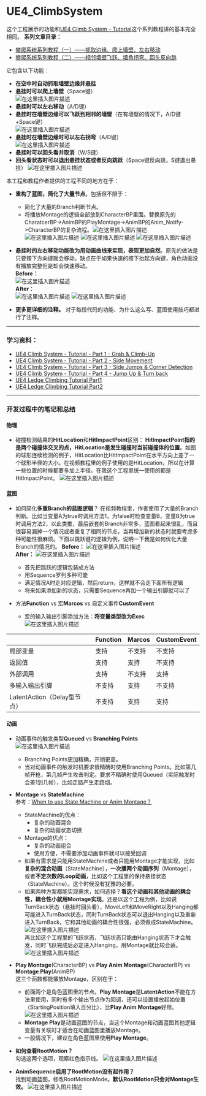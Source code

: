 # UE4_ClimbSystem
这个工程展示的功能和[UE4 Climb System - Tutorial](https://www.youtube.com/watch?v=BKiSTM-G9pQ)这个系列教程讲的基本完全相同。 
**系列文章目录：**  
- [攀爬系统系列教程（一）——抓取边缘、爬上墙壁、左右移动](https://zhuanlan.zhihu.com/p/432999722)
- [攀爬系统系列教程（二）——相邻墙壁飞跃、墙角拐弯、回头反向跳](https://zhuanlan.zhihu.com/p/433000837)
 
它包含以下功能：
- **在空中时自动抓取墙壁边缘并悬挂**
- **悬挂时可以爬上墙壁**（Space键）  
![在这里插入图片描述](https://img-blog.csdnimg.cn/9bfd64ea2b4d4fc88b153d62a2038946.gif#pic_center)
- **悬挂时可以左右移动**（A/D键）  
- **悬挂时在墙壁边缘可以飞跃到相邻的墙壁**（在有墙壁的情况下，A/D键+Space键）  
![在这里插入图片描述](https://img-blog.csdnimg.cn/d36a452ff0e34ab487fe8df76066c69f.gif#pic_center)
- **悬挂时在墙壁边缘时可以左右拐弯**（A/D键）  
![在这里插入图片描述](https://img-blog.csdnimg.cn/c4884a1a58b54474a90fdbab3a804bc9.gif#pic_center)
- **悬挂时可以回头看并取消**（W/S键）  
- **回头看状态时可以退出悬挂状态或者反向跳跃**（Space键反向跳，S键退出悬挂）
![在这里插入图片描述](https://img-blog.csdnimg.cn/fe56c3b20a4c439ab4677e9c3296d90e.gif#pic_center)

本工程和教程作者提供的工程不同的地方在于：
- **重构了蓝图，简化了大量节点**。包括但不限于：
	- 简化了大量的Branch判断节点。
	- 将播放Montage的逻辑全部放到CharacterBP里面。替换原先的CharatcerBP->AnimBP的PlayMontage->AnimBP的Anim_Notify->CharacterBP的复杂流程。![在这里插入图片描述](https://img-blog.csdnimg.cn/aa8c79d98a56443aaa3dcfc205197b77.png?x-oss-process=image/watermark,type_ZHJvaWRzYW5zZmFsbGJhY2s,shadow_50,text_Q1NETiBA5rC05puc5pel6bih,size_20,color_FFFFFF,t_70,g_se,x_16#pic_center)![在这里插入图片描述](https://img-blog.csdnimg.cn/c75872cb14d64339ade575e4cc646296.png?x-oss-process=image/watermark,type_ZHJvaWRzYW5zZmFsbGJhY2s,shadow_50,text_Q1NETiBA5rC05puc5pel6bih,size_20,color_FFFFFF,t_70,g_se,x_16#pic_center)
![在这里插入图片描述](https://img-blog.csdnimg.cn/50eb0b7ce4f4410c862aeab039848603.png?x-oss-process=image/watermark,type_ZHJvaWRzYW5zZmFsbGJhY2s,shadow_50,text_Q1NETiBA5rC05puc5pel6bih,size_20,color_FFFFFF,t_70,g_se,x_16#pic_center)
![在这里插入图片描述](https://img-blog.csdnimg.cn/b5e9793816564111bbc6c73dbc00f095.png?x-oss-process=image/watermark,type_ZHJvaWRzYW5zZmFsbGJhY2s,shadow_50,text_Q1NETiBA5rC05puc5pel6bih,size_20,color_FFFFFF,t_70,g_se,x_16#pic_center)
- **悬挂时的左右移动功能改为用动画曲线来实现，表现更加自然**。原先的做法是只要按下方向键就会移动，缺点在于如果快速的按下抬起方向键，角色动画没有播放完整但是却会快速移动。  
**Before：**  
![在这里插入图片描述](https://img-blog.csdnimg.cn/865a046147844f4885ab4eaeca9a0261.gif#pic_center)  
**After：**  
![在这里插入图片描述](https://img-blog.csdnimg.cn/635964838e0043c6a58222fbf8130d11.gif#pic_center)
![在这里插入图片描述](https://img-blog.csdnimg.cn/c8c8b362cdf9446e8e9365966cbcd042.png?x-oss-process=image/watermark,type_ZHJvaWRzYW5zZmFsbGJhY2s,shadow_50,text_Q1NETiBA5rC05puc5pel6bih,size_20,color_FFFFFF,t_70,g_se,x_16#pic_center)

- **更多更详细的注释。** 对于每段代码的功能、为什么这么写、蓝图使用技巧都进行了注释。
	
 ***
### 学习资料：
- [UE4 Climb System - Tutorial - Part 1 - Grab & Climb-Up](https://www.youtube.com/watch?v=BKiSTM-G9pQ)
- [UE4 Climb System - Tutorial - Part 2 - Side Movement](https://www.youtube.com/watch?v=ClplpwPGrt4)
- [UE4 Climb System - Tutorial - Part 3 - Side Jumps & Corner Detection](https://www.youtube.com/watch?v=g_vj61gbUIg&t=1s)
- [UE4 Climb System - Tutorial - Part 4 - Jump Up & Turn back](https://www.youtube.com/watch?v=AihuFDuvCw0)
- [UE4 Ledge Climbing Tutorial Part1](https://www.youtube.com/watch?v=4yjcwZLQqlE&t=42s)
- [UE4 Ledge Climbing Tutorial Part2](https://www.youtube.com/watch?v=H2xqW7lKkyw&t=891s)
***
### 开发过程中的笔记和总结
#### 物理
- 碰撞检测结果的**HitLocation**和**HitImpactPoint**区别：
**HitImpactPoint指的是两个碰撞体交叉的点，HitLocation是发生碰撞时当前碰撞体的位置**。如图的球形连续检测的例子，HitLocation比HitImpactPoint在水平方向上差了一个球形半径的大小。在视频教程里的例子使用的是HitLocation，所以在计算一些位置的时候都要多加上半径。在我这个工程里统一使用的都是HitImpactPoint。
![在这里插入图片描述](https://img-blog.csdnimg.cn/49cea051b6a44d45a9a1a670c9dbce1b.png?x-oss-process=image/watermark,type_ZHJvaWRzYW5zZmFsbGJhY2s,shadow_50,text_Q1NETiBA5rC05puc5pel6bih,size_20,color_FFFFFF,t_70,g_se,x_16#pic_center)
#### 蓝图
- 如何简化**多重Branch的蓝图逻辑**？
在视频教程里，作者使用了大量的Branch判断。比如当变量A为true时调用方法1，为false时检查变量B，变量B为true时调用方法2，以此类推，最后嵌套的Branch非常多，蓝图看起来很乱，而且很容易漏掉一个情况或者重复了相同的节点，当再增加新的状态时就要考虑多种可能性很麻烦。下面以跳跃键的逻辑为例，说明一下我是如何优化大量Branch的情况的。
**Before：**
![在这里插入图片描述](https://img-blog.csdnimg.cn/148066ced83b4959a7c3283c2ea74072.png?x-oss-process=image/watermark,type_ZHJvaWRzYW5zZmFsbGJhY2s,shadow_50,text_Q1NETiBA5rC05puc5pel6bih,size_20,color_FFFFFF,t_70,g_se,x_16#pic_center)  
**After：**
![在这里插入图片描述](https://img-blog.csdnimg.cn/2549ec48aeb54cf48fe733827f9f5832.png?x-oss-process=image/watermark,type_ZHJvaWRzYW5zZmFsbGJhY2s,shadow_50,text_Q1NETiBA5rC05puc5pel6bih,size_20,color_FFFFFF,t_70,g_se,x_16#pic_center)
	- 首先把跳跃的逻辑包装成方法
	- 用Sequence罗列多种可能
	- 满足情况A时走对应逻辑，然后return，这样就不会走下面所有逻辑
	- 将来如果添加新的状态，只需要Sequence再加一个输出引脚就可以了 

- 方法**Function** vs 宏**Marcos** vs 自定义事件**CustomEvent**
	- 宏的输入输出引脚添加方法：**将变量类型改为Exec**
	![在这里插入图片描述](https://img-blog.csdnimg.cn/962ebcaaaf084ba5b1075c1f4ff15095.png?x-oss-process=image/watermark,type_ZHJvaWRzYW5zZmFsbGJhY2s,shadow_50,text_Q1NETiBA5rC05puc5pel6bih,size_20,color_FFFFFF,t_70,g_se,x_16#pic_center)
	
|    | Function  | Marcos   | CustomEvent  |
|  ----  | ----  | ---- | ---- |
|    局部变量| 支持  | 不支持   | 不支持  |
|    返回值| 支持  | 支持   | 不支持  |
|    外部调用| 支持 | 不支持   | 支持  |
|   多输入输出引脚| 不支持  | 支持   | 不支持  |
|   LatentAction（Delay型节点）| 不支持  | 支持   | 支持  |
#### 动画
- 动画事件的触发类型**Queued** vs **Branching Points**  
![在这里插入图片描述](https://img-blog.csdnimg.cn/dff9d66de67a49c3a7e2453d98605be1.png?x-oss-process=image/watermark,type_ZHJvaWRzYW5zZmFsbGJhY2s,shadow_50,text_Q1NETiBA5rC05puc5pel6bih,size_17,color_FFFFFF,t_70,g_se,x_16#pic_center)

	- Branching Points更加精确，开销更高。
	- 当对动画事件的触发时机要求很精确时使用Branching Points。比如第几帧开枪，第几帧产生攻击判定。要求不精确时使用Queued（实际触发时会差1到几帧），比如走路产生走路烟。 
- **Montage** vs **StateMachine**  
参考：[When to use State Machine or Anim Montage？](https://forums.unrealengine.com/t/when-to-use-state-machine-or-anim-montage/138686/2)
	- StateMachine的优点：
		- 复杂的动画混合
		- 复杂的动画状态切换
	- Montage的优点：
		- 复杂的动画组合
		- 使用方便，不需要添加动画事件就可以接受回调
	- 如果有需求是只能用StateMachine或者只能用Montage才能实现，比如**复杂的混合动画**（StateMachine），**一次播两个动画序列**（Montage），或者**不定次数的Loop动画**，比如这个工程里的保持悬挂状态（StateMachine）。这个时候没有犹豫的必要。
	- 如果两种方案都能实现需求，如何选择？**看这个动画和其他动画的耦合性，耦合性小就用Montage实现**。还是以这个工程为例，比如说TurnBack状态（悬挂时回头看），MoveLeft和MoveRight以及Hanging都可能进入TurnBack状态，同时TurnBack状态可以退出Hanging以及重新进入TurnBack，它和其他动画的耦合性很强，必须做成StateMachine。  
	![在这里插入图片描述](https://img-blog.csdnimg.cn/fbcca96f8b08499eaa906580dfd0b7be.png?x-oss-process=image/watermark,type_ZHJvaWRzYW5zZmFsbGJhY2s,shadow_50,text_Q1NETiBA5rC05puc5pel6bih,size_20,color_FFFFFF,t_70,g_se,x_16#pic_center)  
再比如这个工程里的飞跃状态，飞跃状态只能由Hanging状态下才会触发，同时飞跃完成后必定进入Hanging，用Montage就比较合适。  
![在这里插入图片描述](https://img-blog.csdnimg.cn/d36a452ff0e34ab487fe8df76066c69f.gif#pic_center)
- **Play Montage**(CharacterBP) vs **Play Anim Montage**(CharacterBP) vs **Montage Play**(AnimBP)  
这三个函数都能播放Montage，区别在于：
	- 前面两个是角色蓝图里的节点。**Play Montage**是**LatentAction**不能在方法里使用，同时有多个输出节点作为回调，还可以设置播放起始位置（StartingPosition填入百分比），比**Play Anim Montage**好用。
![在这里插入图片描述](https://img-blog.csdnimg.cn/63c9466615b1483fa7a792aa42db06d8.png?x-oss-process=image/watermark,type_ZHJvaWRzYW5zZmFsbGJhY2s,shadow_50,text_Q1NETiBA5rC05puc5pel6bih,size_20,color_FFFFFF,t_70,g_se,x_16#pic_center)
	- **Montage Play**是动画蓝图的节点，当这个Montage和动画蓝图其他逻辑变量有关联时才适合在动画蓝图里播放Montage。
	- 一般情况下，建议在角色蓝图里使用**Play Montage**。
- **如何查看RootMotion？**  
勾选这两个选项，观察红色指示线。
![在这里插入图片描述](https://img-blog.csdnimg.cn/462561d947a649a5a5cc950a3280fcde.png?x-oss-process=image/watermark,type_ZHJvaWRzYW5zZmFsbGJhY2s,shadow_50,text_Q1NETiBA5rC05puc5pel6bih,size_20,color_FFFFFF,t_70,g_se,x_16#pic_center) 
- **AnimSequence启用了RootMotion没有起作用？**  
找到动画蓝图，修改RootMotionMode。**默认RootMotion只会对Montage生效。**
![在这里插入图片描述](https://img-blog.csdnimg.cn/3457a50758d0412395bfbd195aa74aae.png?x-oss-process=image/watermark,type_ZHJvaWRzYW5zZmFsbGJhY2s,shadow_50,text_Q1NETiBA5rC05puc5pel6bih,size_15,color_FFFFFF,t_70,g_se,x_16#pic_center)

